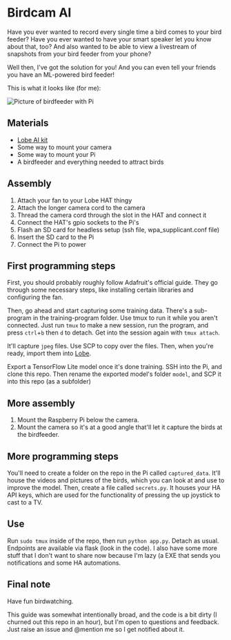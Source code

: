 # Birdcam AI

Have you ever wanted to record every single time a bird comes to your bird feeder?
Have you ever wanted to have your smart speaker let you know about that, too?
And also wanted to be able to view a livestream of snapshots from your bird feeder from your phone?

Well then, I've got the solution for you! And you can even tell your friends you have an ML-powered bird feeder!

This is what it looks like (for me):

![Picture of birdfeeder with Pi](https://i.imgur.com/WR50yb1l.jpg)

## Materials

- [Lobe AI kit](https://www.adafruit.com/product/4963)
- Some way to mount your camera
- Some way to mount your Pi
- A birdfeeder and everything needed to attract birds

## Assembly

1. Attach your fan to your Lobe HAT thingy
2. Attach the longer camera cord to the camera
3. Thread the camera cord through the slot in the HAT and connect it
4. Connect the HAT's gpio sockets to the Pi's
5. Flash an SD card for headless setup (ssh file, wpa_supplicant.conf file)
6. Insert the SD card to the Pi
7. Connect the Pi to power

## First programming steps

First, you should probably roughly follow Adafruit's official guide.
They go through some necessary steps, like installing certain libraries and configuring the fan.

Then, go ahead and start capturing some training data. There's a sub-program in the training-program folder.
Use tmux to run it while you aren't connected. Just run `tmux` to make a new session, run the program, and press `ctrl`+`b` then `d` to detach.
Get into the session again with `tmux attach`.

It'll capture `jpeg` files. Use SCP to copy over the files. Then, when you're ready, import them into [Lobe](lobe.ai).

Export a TensorFlow Lite model once it's done training. SSH into the Pi, and clone this repo.
Then rename the exported model's folder `model`, and SCP it into this repo (as a subfolder)

## More assembly

1. Mount the Raspberry Pi below the camera.
2. Mount the camera so it's at a good angle that'll let it capture the birds at the birdfeeder.

## More programming steps

You'll need to create a folder on the repo in the Pi called `captured_data`. It'll house the videos and pictures of the birds, which you can look at and use to improve the model.
Then, create a file called `secrets.py`. It houses your HA API keys, which are used for the functionality of pressing the up joystick to cast to a TV.

## Use

Run `sudo tmux` inside of the repo, then run `python app.py`. Detach as usual. Endpoints are available via flask (look in the code). I also have some more stuff that I don't want to share now because I'm lazy (a EXE that sends you notifications and some HA automations.

## Final note

Have fun birdwatching.

This guide was somewhat intentionally broad, and the code is a bit dirty (I churned out this repo in an hour), but I'm open to questions and feedback. Just raise an issue and @mention me so I get notified about it.
